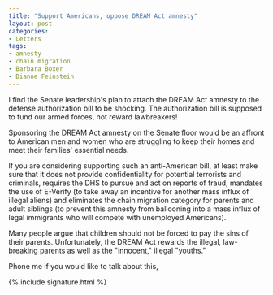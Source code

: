 ```yaml
---
title: "Support Americans, oppose DREAM Act amnesty"
layout: post
categories:
- Letters
tags:
- amnesty
- chain migration
- Barbara Boxer
- Dianne Feinstein
---
```


I find the Senate leadership's plan to attach the DREAM Act amnesty to the defense authorization bill to be shocking. The authorization bill is supposed to fund our armed forces, not reward lawbreakers!

Sponsoring the DREAM Act amnesty on the Senate floor would be an affront to American men and women who are struggling to keep their homes and meet their families' essential needs.

If you are considering supporting such an anti-American bill, at least make sure that it does not provide confidentiality for potential terrorists and criminals, requires the DHS to pursue and act on reports of fraud, mandates the use of E-Verify (to take away an incentive for another mass influx of illegal aliens) and eliminates the chain migration category for parents and adult siblings (to prevent this amnesty from ballooning into a mass influx of legal immigrants who will compete with unemployed Americans).

Many people argue that children should not be forced to pay the sins of their parents. Unfortunately, the DREAM Act rewards the illegal, law-breaking parents as well as the "innocent," illegal "youths."

Phone me if you would like to talk about this,

{% include signature.html %}
